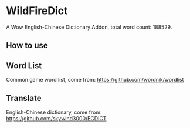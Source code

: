 # WildFireDict
A Wow English-Chinese Dictionary Addon, total word count: 188529.

## How to use


## Word List
Common game word list, come from: https://github.com/wordnik/wordlist

## Translate
English-Chinese dictionary, come from: https://github.com/skywind3000/ECDICT 

